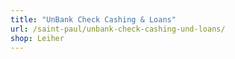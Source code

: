 ```yaml
---
title: "UnBank Check Cashing & Loans"
url: /saint-paul/unbank-check-cashing-und-loans/
shop: Leiher
---
```

